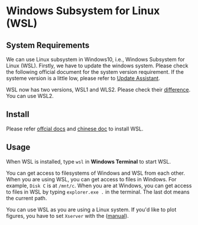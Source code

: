 # Windows Subsystem for Linux (WSL)

## System Requirements

We can use Linux subsystem in Windows10, i.e., Windows Subsystem for Linux (WSL). Firstly, we have to update the windows system. Please check the following official document for the system version requirement. If the systeme version is a little low, please refer to [Update Assistant](https://support.microsoft.com/en-us/help/3159635/windows-10-update-assistant).

WSL now has two versions, WSL1 and WLS2. Please check their [difference](https://docs.microsoft.com/en-us/windows/wsl/compare-versions). You can use WSL2.


## Install

Please refer [offcial docs](https://docs.microsoft.com/en-us/windows/wsl/install-win10) and [chinese doc](https://blog.walterlv.com/post/how-to-install-wsl2.html#%E7%AC%AC%E4%B8%80%E6%AD%A5%E5%90%AF%E7%94%A8%E8%99%9A%E6%8B%9F%E6%9C%BA%E5%B9%B3%E5%8F%B0%E5%92%8C-linux-%E5%AD%90%E7%B3%BB%E7%BB%9F%E5%8A%9F%E8%83%BD) to install WSL.


## Usage

When WSL is installed, type `wsl` in **Windows Terminal** to start WSL.

You can get access to filesystems of Windows and WSL from each other. When you are using WSL, you can get access to files in Windows. For example, `Disk C` is at `/mnt/c`. When you are at Windows, you can get access to files in WSL by typing `explorer.exe .` in the terminal. The last dot means the current path.

You can use WSL as you are using a Linux system. If you'd like to plot figures, you have to set `Xserver` with the ([manual](http://www.yuan-ji.me/%E5%A6%82%E4%BD%95%E5%9C%A8Windows-Subsystem-for-Linux-(WSL)-%E4%B8%8A%E8%BF%90%E8%A1%8CLinux-GUI-%E8%BD%AF%E4%BB%B6/)).

